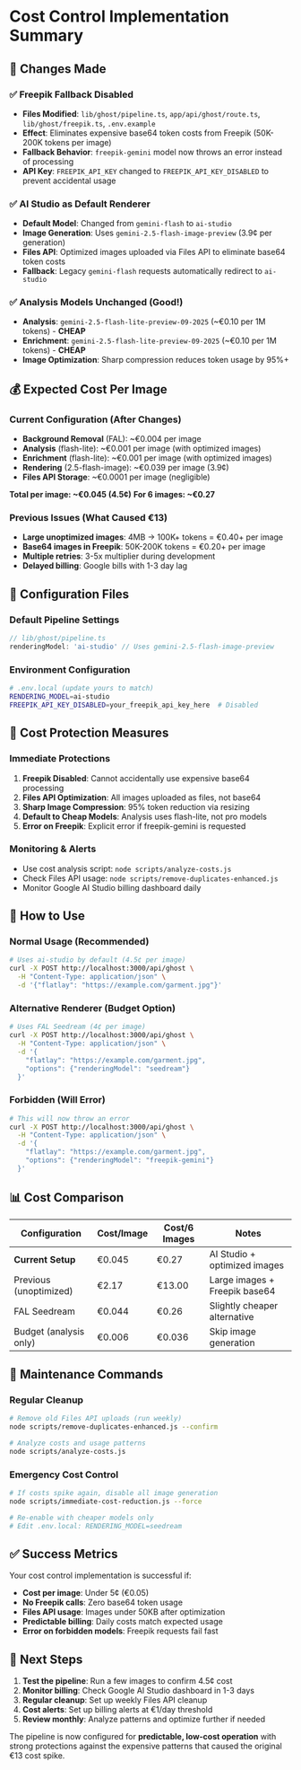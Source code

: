 # Cost Control Implementation Summary

## 🎯 Changes Made

### ✅ Freepik Fallback Disabled
- **Files Modified**: `lib/ghost/pipeline.ts`, `app/api/ghost/route.ts`, `lib/ghost/freepik.ts`, `.env.example`
- **Effect**: Eliminates expensive base64 token costs from Freepik (50K-200K tokens per image)
- **Fallback Behavior**: `freepik-gemini` model now throws an error instead of processing
- **API Key**: `FREEPIK_API_KEY` changed to `FREEPIK_API_KEY_DISABLED` to prevent accidental usage

### ✅ AI Studio as Default Renderer
- **Default Model**: Changed from `gemini-flash` to `ai-studio`
- **Image Generation**: Uses `gemini-2.5-flash-image-preview` (3.9¢ per generation)
- **Files API**: Optimized images uploaded via Files API to eliminate base64 token costs
- **Fallback**: Legacy `gemini-flash` requests automatically redirect to `ai-studio`

### ✅ Analysis Models Unchanged (Good!)
- **Analysis**: `gemini-2.5-flash-lite-preview-09-2025` (~€0.10 per 1M tokens) - **CHEAP**
- **Enrichment**: `gemini-2.5-flash-lite-preview-09-2025` (~€0.10 per 1M tokens) - **CHEAP**
- **Image Optimization**: Sharp compression reduces token usage by 95%+

## 💰 Expected Cost Per Image

### Current Configuration (After Changes)
- **Background Removal** (FAL): ~€0.004 per image
- **Analysis** (flash-lite): ~€0.001 per image (with optimized images)
- **Enrichment** (flash-lite): ~€0.001 per image (with optimized images)
- **Rendering** (2.5-flash-image): ~€0.039 per image (3.9¢)
- **Files API Storage**: ~€0.0001 per image (negligible)

**Total per image: ~€0.045 (4.5¢)**
**For 6 images: ~€0.27**

### Previous Issues (What Caused €13)
- **Large unoptimized images**: 4MB → 100K+ tokens = €0.40+ per image
- **Base64 images in Freepik**: 50K-200K tokens = €0.20+ per image  
- **Multiple retries**: 3-5x multiplier during development
- **Delayed billing**: Google bills with 1-3 day lag

## 🔧 Configuration Files

### Default Pipeline Settings
```typescript
// lib/ghost/pipeline.ts
renderingModel: 'ai-studio' // Uses gemini-2.5-flash-image-preview
```

### Environment Configuration
```bash
# .env.local (update yours to match)
RENDERING_MODEL=ai-studio
FREEPIK_API_KEY_DISABLED=your_freepik_api_key_here  # Disabled
```

## 🚨 Cost Protection Measures

### Immediate Protections
1. **Freepik Disabled**: Cannot accidentally use expensive base64 processing
2. **Files API Optimization**: All images uploaded as files, not base64
3. **Sharp Image Compression**: 95% token reduction via resizing
4. **Default to Cheap Models**: Analysis uses flash-lite, not pro models
5. **Error on Freepik**: Explicit error if freepik-gemini is requested

### Monitoring & Alerts
- Use cost analysis script: `node scripts/analyze-costs.js`
- Check Files API usage: `node scripts/remove-duplicates-enhanced.js`
- Monitor Google AI Studio billing dashboard daily

## 🔄 How to Use

### Normal Usage (Recommended)
```bash
# Uses ai-studio by default (4.5¢ per image)
curl -X POST http://localhost:3000/api/ghost \
  -H "Content-Type: application/json" \
  -d '{"flatlay": "https://example.com/garment.jpg"}'
```

### Alternative Renderer (Budget Option)
```bash
# Uses FAL Seedream (4¢ per image)
curl -X POST http://localhost:3000/api/ghost \
  -H "Content-Type: application/json" \
  -d '{
    "flatlay": "https://example.com/garment.jpg",
    "options": {"renderingModel": "seedream"}
  }'
```

### Forbidden (Will Error)
```bash
# This will now throw an error
curl -X POST http://localhost:3000/api/ghost \
  -H "Content-Type: application/json" \
  -d '{
    "flatlay": "https://example.com/garment.jpg", 
    "options": {"renderingModel": "freepik-gemini"}
  }'
```

## 📊 Cost Comparison

| Configuration | Cost/Image | Cost/6 Images | Notes |
|---------------|------------|---------------|-------|
| **Current Setup** | €0.045 | €0.27 | AI Studio + optimized images |
| Previous (unoptimized) | €2.17 | €13.00 | Large images + Freepik base64 |
| FAL Seedream | €0.044 | €0.26 | Slightly cheaper alternative |
| Budget (analysis only) | €0.006 | €0.036 | Skip image generation |

## 🔧 Maintenance Commands

### Regular Cleanup
```bash
# Remove old Files API uploads (run weekly)
node scripts/remove-duplicates-enhanced.js --confirm

# Analyze costs and usage patterns
node scripts/analyze-costs.js
```

### Emergency Cost Control
```bash
# If costs spike again, disable all image generation
node scripts/immediate-cost-reduction.js --force

# Re-enable with cheaper models only
# Edit .env.local: RENDERING_MODEL=seedream
```

## ✅ Success Metrics

Your cost control implementation is successful if:
- **Cost per image**: Under 5¢ (€0.05)
- **No Freepik calls**: Zero base64 token usage
- **Files API usage**: Images under 50KB after optimization
- **Predictable billing**: Daily costs match expected usage
- **Error on forbidden models**: Freepik requests fail fast

## 🎯 Next Steps

1. **Test the pipeline**: Run a few images to confirm 4.5¢ cost
2. **Monitor billing**: Check Google AI Studio dashboard in 1-3 days
3. **Regular cleanup**: Set up weekly Files API cleanup
4. **Cost alerts**: Set up billing alerts at €1/day threshold
5. **Review monthly**: Analyze patterns and optimize further if needed

The pipeline is now configured for **predictable, low-cost operation** with strong protections against the expensive patterns that caused the original €13 cost spike.